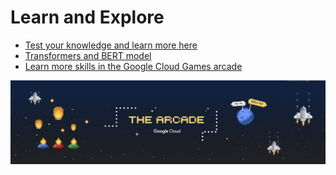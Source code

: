 # Learn and Explore

- [Test your knowledge and learn more here](https://www.cloudskillsboost.google/course_templates/537)
- [Transformers and BERT model](https://www.cloudskillsboost.google/course_templates/538)
- [Learn more skills in the Google Cloud Games arcade](https://go.cloudskillsboost.google/arcade)
 <img src="https://github.com/ashleysally00/transformers-and-attention/blob/main/arcade-google.png" alt="Google Cloud Games Arcade" width="700">








